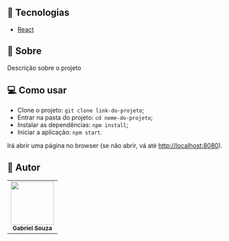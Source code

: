 ## :wrench: Tecnologias

<!--EXEMPLO:-->
- [React](https://pt-br.reactjs.org/)

## :page_facing_up: Sobre

Descrição sobre o projeto

## 💻 Como usar

- Clone o projeto: `git clone link-do-projeto`;
- Entrar na pasta do projeto: `cd nome-do-projeto`;
- Instalar as dependências: `npm install`;
- Iniciar a aplicação: `npm start`.

Irá abrir uma página no browser (se não abrir, vá até [http://localhost:8080](http://localhost:8080/)).


## :pencil: Autor

<table>
  <tr>
    <td align="center"><a href="https://github.com/Gabriel200395"><img src="https://avatars2.githubusercontent.com/u/68435908?s=400&u=9cbee30d93471534b2bd12a6364edd45e618b923&v=4" width="100px;" alt=""/><br /><sub><b>Gabriel Souza</b></sub></a><br /></td>
  <tr>
</table>
